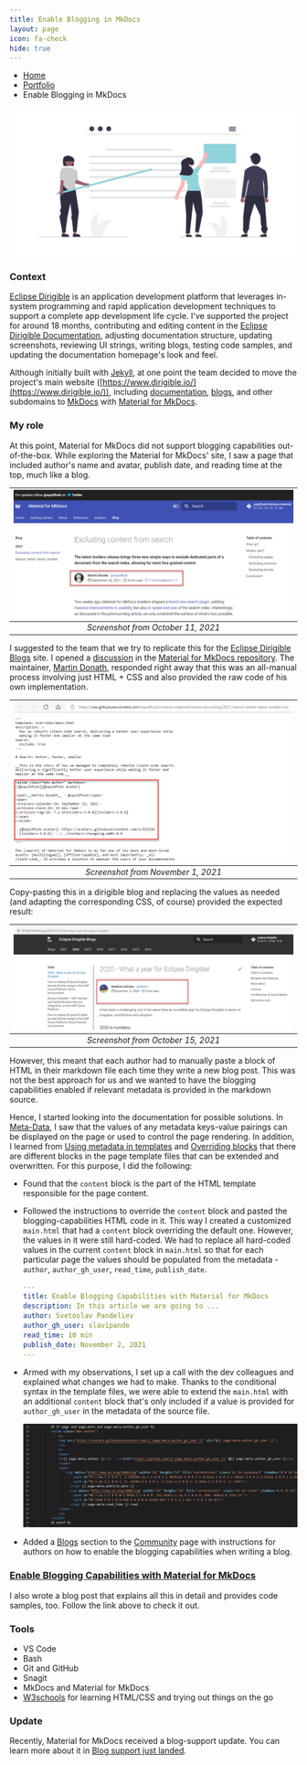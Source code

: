 ```yaml
---
title: Enable Blogging in MkDocs
layout: page
icon: fa-check
hide: true
---
```


<ul class="breadcrumb">
  <li><a href="./#" class="icon fa-home">  Home</a></li>
  <li><a href="./#portfolio" class="icon fa-th">  Portfolio</a></li>
  <li>Enable Blogging in MkDocs</li>
</ul>

![Enable Blogging Illustration](assets/images/undraw_Blogging_re_kl0d.png)

### Context
[Eclipse Dirigible](https://www.dirigible.io/) is an application development platform that leverages in-system programming and rapid application development techniques to support a complete app development life cycle. I've supported the project for around 18 months, contributing and editing content in the [Eclipse Dirigible Documentation](https://www.dirigible.io/help/), adjusting documentation structure, updating screenshots, reviewing UI strings, writing blogs, testing code samples, and updating the documentation homepage's look and feel.

Although initially built with [Jekyll](https://jekyllrb.com/), at one point the team decided to move the project's main website ([https://www.dirigible.io/](https://www.dirigible.io/)), including [documentation](https://www.dirigible.io/help/), [blogs](https://www.dirigible.io/blogs/), and other subdomains to [MkDocs](https://www.mkdocs.org/) with [Material for MkDocs](https://squidfunk.github.io/mkdocs-material/). 

### My role

At this point, Material for MkDocs did not support blogging capabilities out-of-the-box. While exploring the Material for MkDocs' site, I saw a page that included author's name and avatar, publish date, and reading time at the top, much like a blog. 

| ![Blog Screenshot](assets/images/blog-screenshot.png) |
|:--:| 
| *Screenshot from October 11, 2021* |

I suggested to the team that we try to replicate this for the [Eclipse Dirigible Blogs](https://www.dirigible.io/blogs/) site.
I opened a [discussion](https://github.com/squidfunk/mkdocs-material/discussions/3101) in the [Material for MkDocs repository](https://github.com/squidfunk/mkdocs-material/discussions). The maintainer, [Martin Donath](https://github.com/squidfunk), responded right away that this was an all-manual process involving just HTML + CSS and also provided the raw code of his own implementation. 


| ![Original Markdown](assets/images/original-md.png) | 
|:--:| 
| *Screenshot from November 1, 2021* |

Copy-pasting this in a dirigible blog and replacing the values as needed (and adapting the corresponding CSS, of course) provided the expected result:

| ![Blog Dirigible Screenshot](assets/images/blog-dirigible-screenshot.png) |
|:--:| 
| *Screenshot from October 15, 2021* |

However, this meant that each author had to manually paste a block of HTML in their markdown file each time they write a new blog post. This was not the best approach for us and we wanted to have the blogging capabilities enabled if relevant metadata is provided in the markdown source. 

Hence, I started looking into the documentation for possible solutions.
In [Meta-Data](https://www.mkdocs.org/user-guide/writing-your-docs/#meta-data), I saw that the values of any metadata keys-value pairings can be displayed on the page or used to control the page rendering. In addition, I learned from [Using metadata in templates](https://squidfunk.github.io/mkdocs-material/reference/#using-metadata-in-templates) and [Overriding blocks](https://squidfunk.github.io/mkdocs-material/customization/#overriding-blocks) that there are different blocks in the page template files that can be extended and overwritten. For this purpose, I did the following:

- Found that the `content` block is the part of the HTML template responsible for the page content.
- Followed the instructions to override the `content` block and pasted the blogging-capabilities HTML code in it. This way I created a customized `main.html` that had a `content` block overriding the default one. However, the values in it were still hard-coded. We had to replace all hard-coded values in the current `content` block in `main.html` so that for each particular page the values should be populated from the metadata - `author`, `author_gh_user`, `read_time`, `publish_date`.

    ```yaml
    ---
    title: Enable Blogging Capabilities with Material for MkDocs
    description: In this article we are going to ...
    author: Svetoslav Pandeliev
    author_gh_user: slavipande
    read_time: 10 min
    publish_date: November 2, 2021
    ---
    ````


- Armed with my observations, I set up a call with the dev colleagues and explained what changes we had to make. Thanks to the conditional syntax in the template files, we were able to extend the `main.html` with an additional `content` block that's only included if a value is provided for `author_gh_user` in the metadata of the source file.

    ![Blog HMTL](assets/images/blog-html.png)

- Added a [Blogs](https://www.dirigible.io/help/community/#blogs) section to the [Community](https://www.dirigible.io/help/community/) page with instructions for authors on how to enable the blogging capabilities when writing a blog.


### [Enable Blogging Capabilities with Material for MkDocs](https://www.dirigible.io/blogs/2021/11/2/material-blogging-capabilities/)
I also wrote a blog post that explains all this in detail and provides code samples, too. Follow the link above to check it out.



### Tools

- VS Code
- Bash
- Git and GitHub
- Snagit
- MkDocs and Material for MkDocs
- [W3schools](https://www.w3schools.com/) for learning HTML/CSS and trying out things on the go

### Update
Recently, Material for MkDocs received a blog-support update. You can learn more about it in [Blog support just landed](https://squidfunk.github.io/mkdocs-material/blog/2022/09/12/blog-support-just-landed/).

